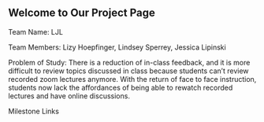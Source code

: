 ## Welcome to Our Project Page

Team Name: LJL

Team Members: Lizy Hoepfinger, Lindsey Sperrey, Jessica Lipinski

Problem of Study: There is a reduction of in-class feedback, and it is more difficult to review topics discussed in class because students can’t review recorded zoom lectures anymore. With the return of face to face instruction, students now lack the affordances of being able to rewatch recorded lectures and have online discussions. 


Milestone Links
